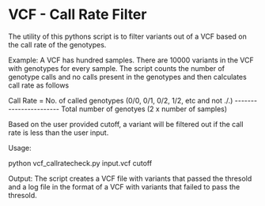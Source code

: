 # VCF - Call Rate Filter

The utility of this pythons script is to filter variants out of a VCF based on the call rate of the genotypes.

Example: 
A VCF has hundred samples. There are 10000 variants in the VCF with genotypes for every sample.
The script counts the number of genotype calls and no calls present in the genotypes and then calculates call rate as follows

Call Rate = No. of called genotypes (0/0, 0/1, 0/2, 1/2, etc and not ./.)
            -----------------------
            Total number of genotyes (2 x number of samples)

Based on the user provided cutoff, a variant will be filtered out if the call rate is less than the user input.

Usage:

python vcf_callratecheck.py input.vcf cutoff

Output:
The script creates a VCF file with variants that passed the thresold and a log file in the format of a VCF with variants that failed to pass the thresold.
